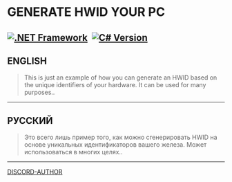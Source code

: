 # GENERATE HWID YOUR PC

[![.NET Framework](https://img.shields.io/badge/.NET%20Framework-4.x-blueviolet)](https://dotnet.microsoft.com/)  [![C# Version](https://img.shields.io/badge/C%23-7.3-brightgreen)](https://learn.microsoft.com/dotnet/csharp/whats-new/csharp-7-3)
---

## ENGLISH

> This is just an example of how you can generate an HWID based on the unique identifiers of your hardware. It can be used for many purposes..

---

## РУССКИЙ

> Это всего лишь пример того, как можно сгенерировать HWID на основе уникальных идентификаторов вашего железа. Может использоваться в многих целях..

---

[DISCORD-AUTHOR](https://discord.gg/uMjN6xrDjM)

